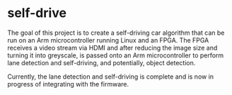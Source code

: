 # self-drive

The goal of this project is to create a self-driving car algorithm that can be run on an Arm microcontroller running Linux and an FPGA.
The FPGA receives a video stream via HDMI and after reducing the image size and turning it into greyscale, 
is passed onto an Arm microcontroller to perform lane detection and self-driving, and potentially, object detection.

Currently, the lane detection and self-driving is complete and is now in progress of integrating with the firmware.
